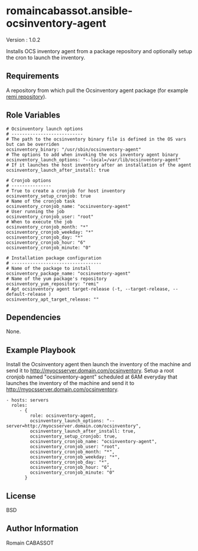 romaincabassot.ansible-ocsinventory-agent
=========

Version : 1.0.2

Installs OCS inventory agent from a package repository and optionally setup the cron to launch the inventory.



Requirements
------------

A repository from which pull the Ocsinventory agent package (for example [remi repository](http://rpms.famillecollet.com/)).

Role Variables
--------------

    # Ocsinventory launch options
    # ---------------------------
    # The path to the ocsinventory binary file is defined in the OS vars but can be overriden
    ocsinventory_binary: "/usr/sbin/ocsinventory-agent"
    # The options to add when invoking the ocs inventory agent binary
    ocsinventory_launch_options: "--local=/var/lib/ocsinventory-agent"
    # If it launches the host inventory after an installation of the agent
    ocsinventory_launch_after_install: true
    
    # Cronjob options
    # ---------------
    # True to create a cronjob for host inventory
    ocsinventory_setup_cronjob: true
    # Name of the cronjob task
    ocsinventory_cronjob_name: "ocsinventory-agent"
    # User running the job
    ocsinventory_cronjob_user: "root"
    # When to execute the job
    ocsinventory_cronjob_month: "*"
    ocsinventory_cronjob_weekday: "*"
    ocsinventory_cronjob_day: "*"
    ocsinventory_cronjob_hour: "6"
    ocsinventory_cronjob_minute: "0"
    
    # Installation package configuration
    # ----------------------------------
    # Name of the package to install
    ocsinventory_package_name: "ocsinventory-agent"
    # Name of the yum package's repository
    ocsinventory_yum_repository: "remi"
    # Apt ocsinventory agent target-release (-t, --target-release, --default-release )
    ocsinventory_apt_target_release: ""


Dependencies
------------

None.  

Example Playbook
----------------

Install the Ocsinventory agent then launch the inventory of the machine and send it to http://myocsserver.domain.com/ocsinventory.
Setup a root cronjob named "ocsinventory-agent" scheduled at 6AM everyday that launches the inventory of the machine and send it to http://myocsserver.domain.com/ocsinventory.

    - hosts: servers
      roles:
         - { 
             role: ocsinventory-agent, 
             ocsinventory_launch_options: "--server=http://myocsserver.domain.com/ocsinventory",
             ocsinventory_launch_after_install: true,
             ocsinventory_setup_cronjob: true,
             ocsinventory_cronjob_name: "ocsinventory-agent",
             ocsinventory_cronjob_user: "root",
             ocsinventory_cronjob_month: "*",
             ocsinventory_cronjob_weekday: "*",
             ocsinventory_cronjob_day: "*",
             ocsinventory_cronjob_hour: "6",
             ocsinventory_cronjob_minute: "0"
           }

License
-------

BSD

Author Information
------------------

Romain CABASSOT
